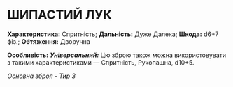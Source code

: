 ﻿# ШИПАСТИЙ ЛУК

**Характеристика:** Спритність; **Дальність:** Дуже Далека; **Шкода:** d6+7 фіз.; **Обтяження:** Дворучна

**Особливість:** ***Універсальний:*** Цю зброю також можна використовувати з такими характеристиками — Спритність, Рукопашна, d10+5.

*Основна зброя - Тир 3*